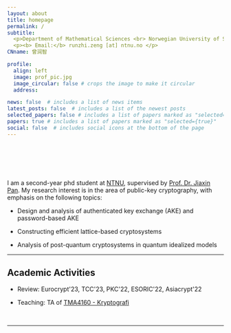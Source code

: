 ```yaml
---
layout: about
title: homepage
permalink: /
subtitle: 
  <p>Department of Mathematical Sciences <br> Norwegian University of Science and Technology </p>
  <p><b> Email:</b> runzhi.zeng [at] ntnu.no </p>
CNname: 曾润智

profile:
  align: left
  image: prof_pic.jpg
  image_circular: false # crops the image to make it circular
  address: 

news: false  # includes a list of news items
latest_posts: false  # includes a list of the newest posts
selected_papers: false # includes a list of papers marked as "selected={true}"
papers: true # includes a list of papers marked as "selected={true}"
social: false  # includes social icons at the bottom of the page
---
```


<br>
<br>
<br>
<br>

I am a second-year phd student at [NTNU](https://www.ntnu.no/), supervised by [Prof. Dr. Jiaxin Pan](https://sites.google.com/view/jiaxinpan). My research interest is in the area of public-key cryptography, with emphasis on the following topics:

* Design and analysis of authenticated key exchange (AKE) and password-based AKE

* Constructing efficient lattice-based cryptosystems

* Analysis of post-quantum cryptosystems in quantum idealized models

---

## Academic Activities

* Review: Eurocrypt'23, TCC'23, PKC'22, ESORIC'22, Asiacrypt'22

* Teaching: TA of [TMA4160 - Kryptografi](https://wiki.math.ntnu.no/tma4160)

<br>

---

<!-- Write your biography here. Tell the world about yourself. Link to your favorite [subreddit](http://reddit.com). You can put a picture in, too. The code is already in, just name your picture `prof_pic.jpg` and put it in the `img/` folder.

# Put your address / P.O. box / other info right below your picture. You can also disable any of these elements by editing `profile` property of the YAML header of your `_pages/about.md`. Edit `_bibliography/papers.bib` and Jekyll will render your [publications page](/al-folio/publications/) automatically.

# Link to your social media connections, too. This theme is set up to use [Font Awesome icons](http://fortawesome.github.io/Font-Awesome/) and [Academicons](https://jpswalsh.github.io/academicons/), like the ones below. Add your Facebook, Twitter, LinkedIn, Google Scholar, or just disable all of them.  -->
